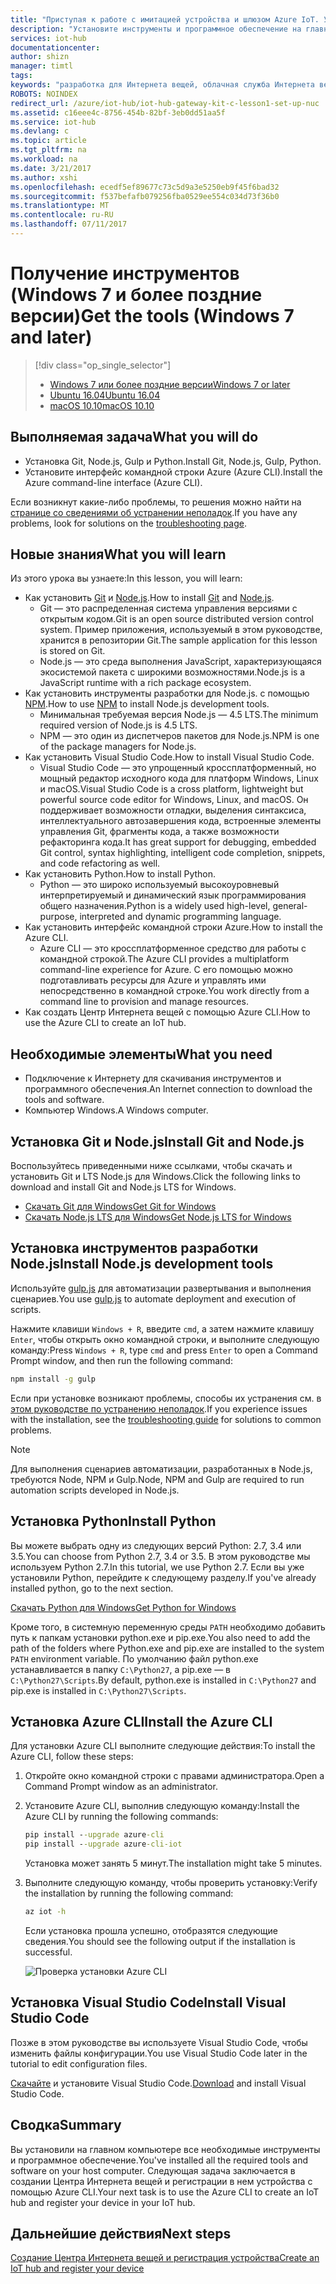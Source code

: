 ```yaml
---
title: "Приступая к работе с имитацией устройства и шлюзом Azure IoT. Урок 2. Получение инструментов (Windows) | Документация Майкрософт"
description: "Установите инструменты и программное обеспечение на главном компьютере под управлением Windows, создайте Центр Интернета вещей и зарегистрируйте устройство в нем."
services: iot-hub
documentationcenter: 
author: shizn
manager: timtl
tags: 
keywords: "разработка для Интернета вещей, облачная служба Интернета вещей, программное обеспечение Интернета вещей, Azure CLI, ПО Интернета вещей, установка git в Windows, запуск инструмента Gulp, установка Node.js в Windows, установка Npm в Windows, установка Python в Windows"
ROBOTS: NOINDEX
redirect_url: /azure/iot-hub/iot-hub-gateway-kit-c-lesson1-set-up-nuc
ms.assetid: c16eee4c-8756-454b-82bf-3eb0dd51aa5f
ms.service: iot-hub
ms.devlang: c
ms.topic: article
ms.tgt_pltfrm: na
ms.workload: na
ms.date: 3/21/2017
ms.author: xshi
ms.openlocfilehash: ecedf5ef89677c73c5d9a3e5250eb9f45f6bad32
ms.sourcegitcommit: f537befafb079256fba0529ee554c034d73f36b0
ms.translationtype: MT
ms.contentlocale: ru-RU
ms.lasthandoff: 07/11/2017
---
```

# <a name="get-the-tools-windows-7-and-later"></a><span data-ttu-id="75356-104">Получение инструментов (Windows 7 и более поздние версии)</span><span class="sxs-lookup"><span data-stu-id="75356-104">Get the tools (Windows 7 and later)</span></span>
> [!div class="op_single_selector"]
> * [<span data-ttu-id="75356-105">Windows 7 или более поздние версии</span><span class="sxs-lookup"><span data-stu-id="75356-105">Windows 7 or later</span></span>](iot-hub-gateway-kit-c-sim-lesson2-get-the-tools-win32.md)
> * [<span data-ttu-id="75356-106">Ubuntu 16.04</span><span class="sxs-lookup"><span data-stu-id="75356-106">Ubuntu 16.04</span></span>](iot-hub-gateway-kit-c-sim-lesson2-get-the-tools-ubuntu.md)
> * [<span data-ttu-id="75356-107">macOS 10.10</span><span class="sxs-lookup"><span data-stu-id="75356-107">macOS 10.10</span></span>](iot-hub-gateway-kit-c-sim-lesson2-get-the-tools-mac.md)

## <a name="what-you-will-do"></a><span data-ttu-id="75356-108">Выполняемая задача</span><span class="sxs-lookup"><span data-stu-id="75356-108">What you will do</span></span>

- <span data-ttu-id="75356-109">Установка Git, Node.js, Gulp и Python.</span><span class="sxs-lookup"><span data-stu-id="75356-109">Install Git, Node.js, Gulp, Python.</span></span>
- <span data-ttu-id="75356-110">Установите интерфейс командной строки Azure (Azure CLI).</span><span class="sxs-lookup"><span data-stu-id="75356-110">Install the Azure command-line interface (Azure CLI).</span></span> 

<span data-ttu-id="75356-111">Если возникнут какие-либо проблемы, то решения можно найти на [странице со сведениями об устранении неполадок](iot-hub-gateway-kit-c-sim-troubleshooting.md).</span><span class="sxs-lookup"><span data-stu-id="75356-111">If you have any problems, look for solutions on the [troubleshooting page](iot-hub-gateway-kit-c-sim-troubleshooting.md).</span></span>

## <a name="what-you-will-learn"></a><span data-ttu-id="75356-112">Новые знания</span><span class="sxs-lookup"><span data-stu-id="75356-112">What you will learn</span></span>

<span data-ttu-id="75356-113">Из этого урока вы узнаете:</span><span class="sxs-lookup"><span data-stu-id="75356-113">In this lesson, you will learn:</span></span>

- <span data-ttu-id="75356-114">Как установить [Git](https://git-scm.com/) и [Node.js](https://nodejs.org/en/).</span><span class="sxs-lookup"><span data-stu-id="75356-114">How to install [Git](https://git-scm.com/) and [Node.js](https://nodejs.org/en/).</span></span>
  - <span data-ttu-id="75356-115">Git — это распределенная система управления версиями с открытым кодом.</span><span class="sxs-lookup"><span data-stu-id="75356-115">Git is an open source distributed version control system.</span></span> <span data-ttu-id="75356-116">Пример приложения, используемый в этом руководстве, хранится в репозитории Git.</span><span class="sxs-lookup"><span data-stu-id="75356-116">The sample application for this lesson is stored on Git.</span></span>
  - <span data-ttu-id="75356-117">Node.js — это среда выполнения JavaScript, характеризующаяся экосистемой пакета с широкими возможностями.</span><span class="sxs-lookup"><span data-stu-id="75356-117">Node.js is a JavaScript runtime with a rich package ecosystem.</span></span>
- <span data-ttu-id="75356-118">Как установить инструменты разработки для Node.js. с помощью [NPM](https://www.npmjs.com/).</span><span class="sxs-lookup"><span data-stu-id="75356-118">How to use [NPM](https://www.npmjs.com/) to install Node.js development tools.</span></span>
  - <span data-ttu-id="75356-119">Минимальная требуемая версия Node.js — 4.5 LTS.</span><span class="sxs-lookup"><span data-stu-id="75356-119">The minimum required version of Node.js is 4.5 LTS.</span></span>
  - <span data-ttu-id="75356-120">NPM — это один из диспетчеров пакетов для Node.js.</span><span class="sxs-lookup"><span data-stu-id="75356-120">NPM is one of the package managers for Node.js.</span></span>
- <span data-ttu-id="75356-121">Как установить Visual Studio Code.</span><span class="sxs-lookup"><span data-stu-id="75356-121">How to install Visual Studio Code.</span></span>
  - <span data-ttu-id="75356-122">Visual Studio Code — это упрощенный кроссплатформенный, но мощный редактор исходного кода для платформ Windows, Linux и macOS.</span><span class="sxs-lookup"><span data-stu-id="75356-122">Visual Studio Code is a cross platform, lightweight but powerful source code editor for Windows, Linux, and macOS.</span></span> <span data-ttu-id="75356-123">Он поддерживает возможности отладки, выделения синтаксиса, интеллектуального автозавершения кода, встроенные элементы управления Git, фрагменты кода, а также возможности рефакторинга кода.</span><span class="sxs-lookup"><span data-stu-id="75356-123">It has great support for debugging, embedded Git control, syntax highlighting, intelligent code completion, snippets, and code refactoring as well.</span></span>
- <span data-ttu-id="75356-124">Как установить Python.</span><span class="sxs-lookup"><span data-stu-id="75356-124">How to install Python.</span></span>
  - <span data-ttu-id="75356-125">Python — это широко используемый высокоуровневый интерпретируемый и динамический язык программирования общего назначения.</span><span class="sxs-lookup"><span data-stu-id="75356-125">Python is a widely used high-level, general-purpose, interpreted and dynamic programming language.</span></span>
- <span data-ttu-id="75356-126">Как установить интерфейс командной строки Azure.</span><span class="sxs-lookup"><span data-stu-id="75356-126">How to install the Azure CLI.</span></span>
  - <span data-ttu-id="75356-127">Azure CLI — это кроссплатформенное средство для работы с командной строкой.</span><span class="sxs-lookup"><span data-stu-id="75356-127">The Azure CLI provides a multiplatform command-line experience for Azure.</span></span> <span data-ttu-id="75356-128">С его помощью можно подготавливать ресурсы для Azure и управлять ими непосредственно в командной строке.</span><span class="sxs-lookup"><span data-stu-id="75356-128">You work directly from a command line to provision and manage resources.</span></span>
- <span data-ttu-id="75356-129">Как создать Центр Интернета вещей с помощью Azure CLI.</span><span class="sxs-lookup"><span data-stu-id="75356-129">How to use the Azure CLI to create an IoT hub.</span></span>

## <a name="what-you-need"></a><span data-ttu-id="75356-130">Необходимые элементы</span><span class="sxs-lookup"><span data-stu-id="75356-130">What you need</span></span>

- <span data-ttu-id="75356-131">Подключение к Интернету для скачивания инструментов и программного обеспечения.</span><span class="sxs-lookup"><span data-stu-id="75356-131">An Internet connection to download the tools and software.</span></span>
- <span data-ttu-id="75356-132">Компьютер Windows.</span><span class="sxs-lookup"><span data-stu-id="75356-132">A Windows computer.</span></span>

## <a name="install-git-and-nodejs"></a><span data-ttu-id="75356-133">Установка Git и Node.js</span><span class="sxs-lookup"><span data-stu-id="75356-133">Install Git and Node.js</span></span>

<span data-ttu-id="75356-134">Воспользуйтесь приведенными ниже ссылками, чтобы скачать и установить Git и LTS Node.js для Windows.</span><span class="sxs-lookup"><span data-stu-id="75356-134">Click the following links to download and install Git and Node.js LTS for Windows.</span></span>

- [<span data-ttu-id="75356-135">Скачать Git для Windows</span><span class="sxs-lookup"><span data-stu-id="75356-135">Get Git for Windows</span></span>](https://git-scm.com/download/win/)
- [<span data-ttu-id="75356-136">Скачать Node.js LTS для Windows</span><span class="sxs-lookup"><span data-stu-id="75356-136">Get Node.js LTS for Windows</span></span>](https://nodejs.org/en/)

## <a name="install-nodejs-development-tools"></a><span data-ttu-id="75356-137">Установка инструментов разработки Node.js</span><span class="sxs-lookup"><span data-stu-id="75356-137">Install Node.js development tools</span></span>

<span data-ttu-id="75356-138">Используйте [gulp.js](http://gulpjs.com/) для автоматизации развертывания и выполнения сценариев.</span><span class="sxs-lookup"><span data-stu-id="75356-138">You use [gulp.js](http://gulpjs.com/) to automate deployment and execution of scripts.</span></span>

<span data-ttu-id="75356-139">Нажмите клавиши `Windows + R`, введите `cmd`, а затем нажмите клавишу `Enter`, чтобы открыть окно командной строки, и выполните следующую команду:</span><span class="sxs-lookup"><span data-stu-id="75356-139">Press `Windows + R`, type `cmd` and press `Enter` to open a Command Prompt window, and then run the following command:</span></span>

```cmd
npm install -g gulp
```

<span data-ttu-id="75356-140">Если при установке возникают проблемы, способы их устранения см. в [этом руководстве по устранению неполадок](iot-hub-gateway-kit-c-sim-troubleshooting.md).</span><span class="sxs-lookup"><span data-stu-id="75356-140">If you experience issues with the installation, see the [troubleshooting guide](iot-hub-gateway-kit-c-sim-troubleshooting.md) for solutions to common problems.</span></span>

> [!Note]
> <span data-ttu-id="75356-141">Для выполнения сценариев автоматизации, разработанных в Node.js, требуются Node, NPM и Gulp.</span><span class="sxs-lookup"><span data-stu-id="75356-141">Node, NPM and Gulp are required to run automation scripts developed in Node.js.</span></span>

## <a name="install-python"></a><span data-ttu-id="75356-142">Установка Python</span><span class="sxs-lookup"><span data-stu-id="75356-142">Install Python</span></span>

<span data-ttu-id="75356-143">Вы можете выбрать одну из следующих версий Python: 2.7, 3.4 или 3.5.</span><span class="sxs-lookup"><span data-stu-id="75356-143">You can choose from Python 2.7, 3.4 or 3.5.</span></span> <span data-ttu-id="75356-144">В этом руководстве мы используем Python 2.7.</span><span class="sxs-lookup"><span data-stu-id="75356-144">In this tutorial, we use Python 2.7.</span></span> <span data-ttu-id="75356-145">Если вы уже установили Python, перейдите к следующему разделу.</span><span class="sxs-lookup"><span data-stu-id="75356-145">If you've already installed python, go to the next section.</span></span>

[<span data-ttu-id="75356-146">Скачать Python для Windows</span><span class="sxs-lookup"><span data-stu-id="75356-146">Get Python for Windows</span></span>](https://www.python.org/downloads/)

<span data-ttu-id="75356-147">Кроме того, в системную переменную среды `PATH` необходимо добавить путь к папкам установки python.exe и pip.exe.</span><span class="sxs-lookup"><span data-stu-id="75356-147">You also need to add the path of the folders where Python.exe and pip.exe are installed to the system `PATH` environment variable.</span></span> <span data-ttu-id="75356-148">По умолчанию файл python.exe устанавливается в папку `C:\Python27`, а pip.exe — в `C:\Python27\Scripts`.</span><span class="sxs-lookup"><span data-stu-id="75356-148">By default, python.exe is installed in `C:\Python27` and pip.exe is installed in `C:\Python27\Scripts`.</span></span>

## <a name="install-the-azure-cli"></a><span data-ttu-id="75356-149">Установка Azure CLI</span><span class="sxs-lookup"><span data-stu-id="75356-149">Install the Azure CLI</span></span>

<span data-ttu-id="75356-150">Для установки Azure CLI выполните следующие действия:</span><span class="sxs-lookup"><span data-stu-id="75356-150">To install the Azure CLI, follow these steps:</span></span>

1. <span data-ttu-id="75356-151">Откройте окно командной строки с правами администратора.</span><span class="sxs-lookup"><span data-stu-id="75356-151">Open a Command Prompt window as an administrator.</span></span>

2. <span data-ttu-id="75356-152">Установите Azure CLI, выполнив следующую команду:</span><span class="sxs-lookup"><span data-stu-id="75356-152">Install the Azure CLI by running the following commands:</span></span>

   ```cmd
   pip install --upgrade azure-cli
   pip install --upgrade azure-cli-iot
   ```

   <span data-ttu-id="75356-153">Установка может занять 5 минут.</span><span class="sxs-lookup"><span data-stu-id="75356-153">The installation might take 5 minutes.</span></span>

3. <span data-ttu-id="75356-154">Выполните следующую команду, чтобы проверить установку:</span><span class="sxs-lookup"><span data-stu-id="75356-154">Verify the installation by running the following command:</span></span>

   ```cmd
   az iot -h
   ```

   <span data-ttu-id="75356-155">Если установка прошла успешно, отобразятся следующие сведения.</span><span class="sxs-lookup"><span data-stu-id="75356-155">You should see the following output if the installation is successful.</span></span>

   ![Проверка установки Azure CLI](media/iot-hub-gateway-kit-lessons/lesson2/az_iot_help_win.png)

## <a name="install-visual-studio-code"></a><span data-ttu-id="75356-157">Установка Visual Studio Code</span><span class="sxs-lookup"><span data-stu-id="75356-157">Install Visual Studio Code</span></span>

<span data-ttu-id="75356-158">Позже в этом руководстве вы используете Visual Studio Code, чтобы изменить файлы конфигурации.</span><span class="sxs-lookup"><span data-stu-id="75356-158">You use Visual Studio Code later in the tutorial to edit configuration files.</span></span>

<span data-ttu-id="75356-159">[Скачайте](https://code.visualstudio.com/docs/setup/windows) и установите Visual Studio Code.</span><span class="sxs-lookup"><span data-stu-id="75356-159">[Download](https://code.visualstudio.com/docs/setup/windows) and install Visual Studio Code.</span></span>

## <a name="summary"></a><span data-ttu-id="75356-160">Сводка</span><span class="sxs-lookup"><span data-stu-id="75356-160">Summary</span></span>

<span data-ttu-id="75356-161">Вы установили на главном компьютере все необходимые инструменты и программное обеспечение.</span><span class="sxs-lookup"><span data-stu-id="75356-161">You've installed all the required tools and software on your host computer.</span></span> <span data-ttu-id="75356-162">Следующая задача заключается в создании Центра Интернета вещей и регистрации в нем устройства с помощью Azure CLI.</span><span class="sxs-lookup"><span data-stu-id="75356-162">Your next task is to use the Azure CLI to create an IoT hub and register your device in your IoT hub.</span></span>

## <a name="next-steps"></a><span data-ttu-id="75356-163">Дальнейшие действия</span><span class="sxs-lookup"><span data-stu-id="75356-163">Next steps</span></span>
[<span data-ttu-id="75356-164">Создание Центра Интернета вещей и регистрация устройства</span><span class="sxs-lookup"><span data-stu-id="75356-164">Create an IoT hub and register your device</span></span>](iot-hub-gateway-kit-c-sim-lesson2-register-device.md)
